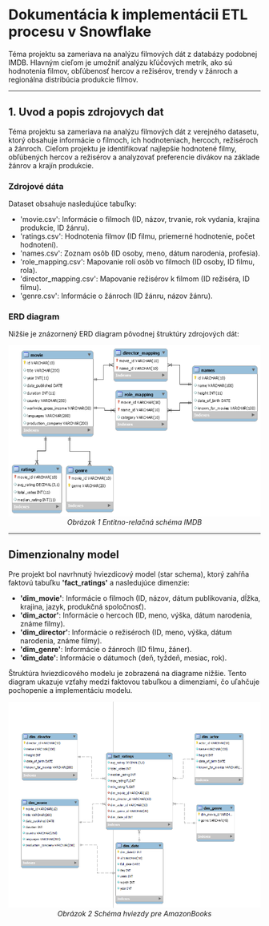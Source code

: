 # Dokumentácia k implementácii ETL procesu v Snowflake

Téma projektu sa zameriava na analýzu filmových dát z databázy podobnej IMDB. Hlavným cieľom je umožniť analýzu kľúčových metrík, ako sú hodnotenia filmov, obľúbenosť hercov a režisérov, trendy v žánroch a regionálna distribúcia produkcie filmov.

---

## 1. Uvod a popis zdrojovych dat
Téma projektu sa zameriava na analýzu filmových dát z verejného datasetu, ktorý obsahuje informácie o filmoch, ich hodnoteniach, hercoch, režiséroch a žánroch. Cieľom projektu je identifikovať najlepšie hodnotené filmy, obľúbených hercov a režisérov a analyzovať preferencie divákov na základe žánrov a krajín produkcie.

### Zdrojové dáta

Dataset obsahuje nasledujúce tabuľky:
- 'movie.csv': Informácie o filmoch (ID, názov, trvanie, rok vydania, krajina produkcie, ID žánru).
- 'ratings.csv': Hodnotenia filmov (ID filmu, priemerné hodnotenie, počet hodnotení).
- 'names.csv': Zoznam osôb (ID osoby, meno, dátum narodenia, profesia).
- 'role_mapping.csv': Mapovanie rolí osôb vo filmoch (ID osoby, ID filmu, rola).
- 'director_mapping.csv': Mapovanie režisérov k filmom (ID režiséra, ID filmu).
- 'genre.csv': Informácie o žánroch (ID žánru, názov žánru).

### ERD diagram

Nižšie je znázornený ERD diagram pôvodnej štruktúry zdrojových dát:
<p align="center">
  <img src="https://github.com/YehorDashchenko/ETL-proces-datasetu-IMDB/blob/main/IMDB_ERD.png">
  <br>
  <em>Obrázok 1 Entitno-relačná schéma IMDB</em>
</p>

---
## Dimenzionalny model

Pre projekt bol navrhnutý hviezdicový model (star schema), ktorý zahŕňa faktovú tabuľku **'fact_ratings'** a nasledujúce dimenzie:
- **'dim_movie'**: Informácie o filmoch (ID, názov, dátum publikovania, dĺžka, krajina, jazyk, produkčná spoločnosť).
- **'dim_actor'**: Informácie o hercoch (ID, meno, výška, dátum narodenia, známe filmy).
- **'dim_director'**: Informácie o režiséroch (ID, meno, výška, dátum narodenia, známe filmy).
- **'dim_genre'**: Informácie o žánroch (ID filmu, žáner).
- **'dim_date'**: Informácie o dátumoch (deň, tyždeň, mesiac, rok).

Štruktúra hviezdicového modelu je zobrazená na diagrame nižšie. Tento diagram ukazuje vzťahy medzi faktovou tabuľkou a dimenziami, čo uľahčuje pochopenie a implementáciu modelu.

<p align="center">
  <img src="https://github.com/YehorDashchenko/ETL-proces-datasetu-IMDB/blob/main/STAR_SCHEME.png">
  <br>
  <em>Obrázok 2 Schéma hviezdy pre AmazonBooks</em>
</p>
